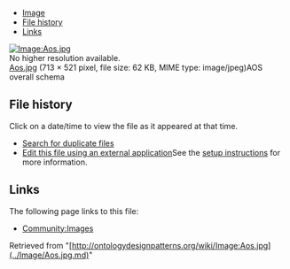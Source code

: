 * [Image](../Image/Aos.jpg.md#file)
* [File history](../Image/Aos.jpg.md#filehistory)
* [Links](../Image/Aos.jpg.md#filelinks)

[![Image:Aos.jpg](../../../images/b/bf/Aos.jpg)](../../../images/b/bf/Aos.jpg)  
No higher resolution available.  
[Aos.jpg](../../../images/b/bf/Aos.jpg)‎ (713 × 521 pixel, file size: 62 KB, MIME type: image/jpeg)AOS overall schema




## File history

Click on a date/time to view the file as it appeared at that time.



  
* [Search for duplicate files](http://ontologydesignpatterns.org/wiki/Special:FileDuplicateSearch/Aos.jpg "Special:FileDuplicateSearch/Aos.jpg")
* [Edit this file using an external application](http://ontologydesignpatterns.org/wiki/index.php?title=Image:Aos.jpg&action=edit&externaledit=true&mode=file "Image:Aos.jpg")See the [setup instructions](http://www.mediawiki.org/wiki/Manual:External_editors "http://www.mediawiki.org/wiki/Manual:External_editors") for more information.

## Links



The following page links to this file:


* [Community:Images](../Community/Images.md "Community:Images")


Retrieved from "[http://ontologydesignpatterns.org/wiki/Image:Aos.jpg](../Image/Aos.jpg.md)"